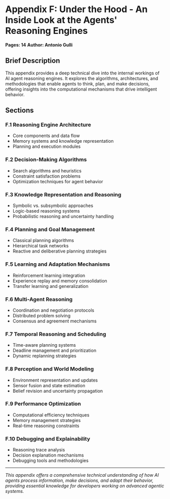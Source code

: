 # Appendix F: Under the Hood - An Inside Look at the Agents' Reasoning Engines

**Pages: 14**
**Author: Antonio Gulli**

## Brief Description

This appendix provides a deep technical dive into the internal workings of AI agent reasoning engines. It explores the algorithms, architectures, and methodologies that enable agents to think, plan, and make decisions, offering insights into the computational mechanisms that drive intelligent behavior.

## Sections

### F.1 Reasoning Engine Architecture
- Core components and data flow
- Memory systems and knowledge representation
- Planning and execution modules

### F.2 Decision-Making Algorithms
- Search algorithms and heuristics
- Constraint satisfaction problems
- Optimization techniques for agent behavior

### F.3 Knowledge Representation and Reasoning
- Symbolic vs. subsymbolic approaches
- Logic-based reasoning systems
- Probabilistic reasoning and uncertainty handling

### F.4 Planning and Goal Management
- Classical planning algorithms
- Hierarchical task networks
- Reactive and deliberative planning strategies

### F.5 Learning and Adaptation Mechanisms
- Reinforcement learning integration
- Experience replay and memory consolidation
- Transfer learning and generalization

### F.6 Multi-Agent Reasoning
- Coordination and negotiation protocols
- Distributed problem solving
- Consensus and agreement mechanisms

### F.7 Temporal Reasoning and Scheduling
- Time-aware planning systems
- Deadline management and prioritization
- Dynamic replanning strategies

### F.8 Perception and World Modeling
- Environment representation and updates
- Sensor fusion and state estimation
- Belief revision and uncertainty propagation

### F.9 Performance Optimization
- Computational efficiency techniques
- Memory management strategies
- Real-time reasoning constraints

### F.10 Debugging and Explainability
- Reasoning trace analysis
- Decision explanation mechanisms
- Debugging tools and methodologies

---

*This appendix offers a comprehensive technical understanding of how AI agents process information, make decisions, and adapt their behavior, providing essential knowledge for developers working on advanced agentic systems.*